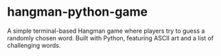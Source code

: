 # hangman-python-game
A simple terminal-based Hangman game where players try to guess a randomly chosen word. Built with Python, featuring ASCII art and a list of challenging words.
